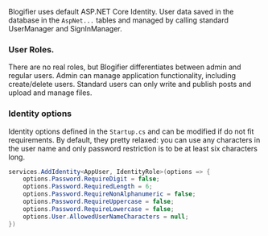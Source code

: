 Blogifier uses default ASP.NET Core Identity. User data saved in the database in the `AspNet...` 
tables and managed by calling standard UserManager and SignInManager.

### User Roles.
There are no real roles, but Blogifier differentiates between admin and regular users. Admin can 
manage application functionality, including create/delete users. Standard users can only write 
and publish posts and upload and manage files.

### Identity options
Identity options defined in the `Startup.cs` and can be modified if do not fit requirements.
By default, they pretty relaxed: you can use any characters in the user name and only password 
restriction is to be at least six characters long.

```csharp
services.AddIdentity<AppUser, IdentityRole>(options => {
    options.Password.RequireDigit = false;
    options.Password.RequiredLength = 6;
    options.Password.RequireNonAlphanumeric = false;
    options.Password.RequireUppercase = false;
    options.Password.RequireLowercase = false;
    options.User.AllowedUserNameCharacters = null;
})
```